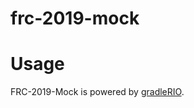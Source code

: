 # frc-2019-mock

# Usage

FRC-2019-Mock is powered by [gradleRIO](http://github.com/Open-RIO/GradleRIO).

